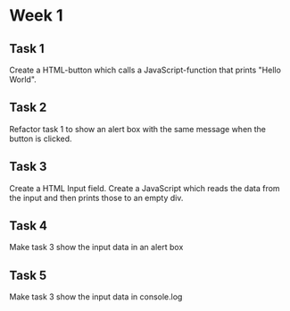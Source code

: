 # Week 1

## Task 1
Create a HTML-button which calls a JavaScript-function that prints "Hello World".

## Task 2
Refactor task 1 to show an alert box with the same message when the button is clicked.

## Task 3
Create a HTML Input field. Create a JavaScript which reads the data from the input and then prints those to an empty div.

## Task 4
Make task 3 show the input data in an alert box

## Task 5
Make task 3 show the input data in console.log